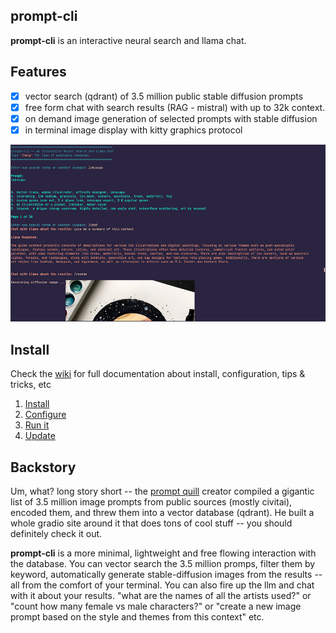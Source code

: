 ## prompt-cli

**prompt-cli** is an interactive neural search and llama chat.

## Features
- [x] vector search (qdrant) of 3.5 million public stable diffusion prompts
- [x] free form chat with search results (RAG - mistral) with up to 32k context.
- [x] on demand image generation of selected prompts with stable diffusion
- [x] in terminal image display with kitty graphics protocol

![Screenshot](https://raw.githubusercontent.com/hexive/prompt-cli/main/screenshot.jpg)

## Install

Check the [wiki](https://github.com/hexive/prompt-cli/wiki) for full documentation about install, configuration, tips & tricks, etc

1. [Install](https://github.com/hexive/prompt-cli/wiki/Install)  
1. [Configure](https://github.com/hexive/prompt-cli/wiki/Config)
1. [Run it](https://github.com/hexive/prompt-cli/wiki/Run)
1. [Update](https://github.com/hexive/prompt-cli/wiki/Update)

## Backstory

Um, what? long story short -- the [prompt quill](https://github.com/osi1880vr/prompt_quill) creator compiled a gigantic list of 3.5 million image prompts from public sources (mostly civitai), encoded them, and threw them into a vector database (qdrant). He built a whole gradio site around it that does tons of cool stuff -- you should definitely check it out.

**prompt-cli** is a more minimal, lightweight and free flowing interaction with the database. You can vector search the 3.5 million promps, filter them by keyword, automatically generate stable-diffusion images from the results -- all from the comfort of your terminal. You can also fire up the llm and chat with it about your results. "what are the names of all the artists used?" or "count how many female vs male characters?" or "create a new image prompt based on the style and themes from this context" etc.









